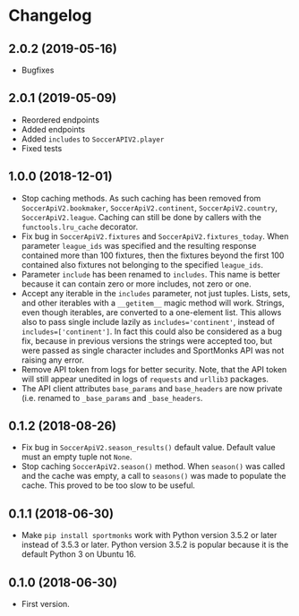# Changelog

## 2.0.2 (2019-05-16)
* Bugfixes

## 2.0.1 (2019-05-09)
* Reordered endpoints
* Added endpoints
* Added `includes` to `SoccerAPIV2.player`
* Fixed tests

## 1.0.0 (2018-12-01)
* Stop caching methods. As such caching has been removed from `SoccerApiV2.bookmaker`, `SoccerApiV2.continent`, `SoccerApiV2.country`, `SoccerApiV2.league`. Caching can still be done by callers with the `functools.lru_cache` decorator.
* Fix bug in `SoccerApiV2.fixtures` and `SoccerApiV2.fixtures_today`. When parameter `league_ids` was specified and the resulting response contained more than 100 fixtures, then the fixtures beyond the first 100 contained also fixtures not belonging to the specified `league_ids`. 
* Parameter `include` has been renamed to `includes`. This name is better because it can contain zero or more includes, not zero or one.
* Accept any iterable in the `includes` parameter, not just tuples. Lists, sets, and other iterables with a `__getitem__` magic method will work. Strings, even though iterables, are converted to a one-element list. This allows also to pass single include lazily as `includes='continent'`, instead of `includes=['continent']`. In fact this could also be considered as a bug fix, because in previous versions the strings were accepted too, but were passed as single character includes and SportMonks API was not raising any error.
* Remove API token from logs for better security. Note, that the API token will still appear unedited in logs of `requests` and `urllib3` packages.
* The API client attributes `base_params` and `base_headers` are now private (i.e. renamed to `_base_params` and `_base_headers`.

## 0.1.2 (2018-08-26)
* Fix bug in `SoccerApiV2.season_results()` default value. Default value must an empty tuple not `None`.
* Stop caching `SoccerApiV2.season()` method. When `season()` was called and the cache was empty, a call to `seasons()` was made to populate the cache. This proved to be too slow to be useful.

## 0.1.1 (2018-06-30)
* Make `pip install sportmonks` work with Python version 3.5.2 or later instead of 3.5.3 or later. Python version 3.5.2 is popular because it is the default Python 3 on Ubuntu 16.

## 0.1.0 (2018-06-30)
* First version.

